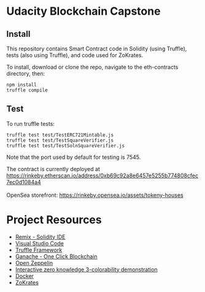 # Udacity Blockchain Capstone
 
## Install

This repository contains Smart Contract code in Solidity (using Truffle), tests (also using Truffle), and code used for ZoKrates.

To install, download or clone the repo, navigate to the eth-contracts directory, then:

`npm install`<br>
`truffle compile`

## Test

To run truffle tests:

`truffle test test/TestERC721Mintable.js`<br>
`truffle test test/TestSquareVerifier.js`<br>
`truffle test test/TestSolnSquareVerifier.js`<br>

Note that the port used by default for testing is 7545.

The contract is currently deployed at https://rinkeby.etherscan.io/address/0xb69c92a8e6457e5255b774808cfec7ec0d1084a4<br><br>
OpenSea storefront: https://rinkeby.opensea.io/assets/tokeny-houses

# Project Resources

* [Remix - Solidity IDE](https://remix.ethereum.org/)
* [Visual Studio Code](https://code.visualstudio.com/)
* [Truffle Framework](https://truffleframework.com/)
* [Ganache - One Click Blockchain](https://truffleframework.com/ganache)
* [Open Zeppelin ](https://openzeppelin.org/)
* [Interactive zero knowledge 3-colorability demonstration](http://web.mit.edu/~ezyang/Public/graph/svg.html)
* [Docker](https://docs.docker.com/install/)
* [ZoKrates](https://github.com/Zokrates/ZoKrates)
